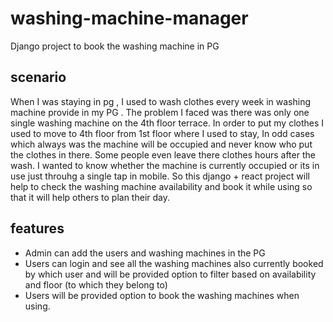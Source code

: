 # washing-machine-manager
Django project to book the washing machine in PG
## scenario
When I was staying in pg , I used to wash clothes every week in washing machine provide in my PG . 
The problem I faced was there was only one single washing machine on the 4th floor terrace. In order to put my clothes I used to move to 4th floor from 1st floor where I used to stay, In odd cases which always was the machine will be occupied and never know who put the clothes in there. Some people even leave there clothes hours after the wash.
I wanted to know whether the machine is currently occupied or its in use just throuhg a single tap in mobile.
So this django + react project will help to check the washing machine availability and book it while using so that it will help others to plan their day.

## features
* Admin can add the users and washing machines in the PG
* Users can login and see all the washing machines also currently booked by which user and will be provided option to filter based on availability and floor (to which they belong to)
* Users will be provided option to book the washing machines when using.
